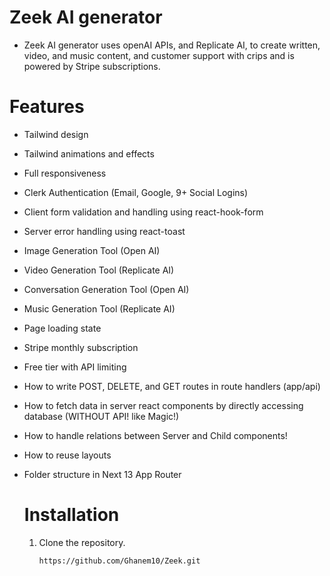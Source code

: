 # Zeek AI generator 

* Zeek AI generator uses openAI APIs, and Replicate AI, to create written, video, and music content, and customer support with crips and is powered by Stripe subscriptions.


# Features
- Tailwind design
- Tailwind animations and effects
- Full responsiveness
- Clerk Authentication (Email, Google, 9+ Social Logins)
- Client form validation and handling using react-hook-form
- Server error handling using react-toast
- Image Generation Tool (Open AI)
- Video Generation Tool (Replicate AI)
- Conversation Generation Tool (Open AI)
- Music Generation Tool (Replicate AI)
- Page loading state
- Stripe monthly subscription
- Free tier with API limiting
- How to write POST, DELETE, and GET routes in route handlers (app/api)
- How to fetch data in server react components by directly accessing database (WITHOUT API! like Magic!)
- How to handle relations between Server and Child components!
- How to reuse layouts
- Folder structure in Next 13 App Router

  # Installation
    1. Clone the repository.

           https://github.com/Ghanem10/Zeek.git
